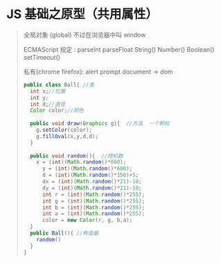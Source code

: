 # JS 基础之原型（共用属性）

> 全局对象  (global)  不过在浏览器中叫 window
>
> ECMAScript 规定 : parseInt  parseFloat  String()  Number()  Boolean()  setTimeout()
>
> 私有(chrome firefox): alert       prompt      document  -> dom
>
> ```java
> public class Ball{ //类
> 	int x;//位置
> 	int y;
> 	int d;//直径
> 	Color color;//颜色
>   
>   public void draw(Graphics g){  //方法  一个颗粒
>     g.setColor(color);
>     g.fillOval(x,y,d,d);
>   }
>   
>   public void random(){  //随机数
>     x = (int)(Math.random()*800);
> 		y = (int)(Math.random()*600);
> 		d = (int)(Math.random()*150)+5;
> 		dx = (int)(Math.random()*21)-10;
> 		dy = (int)(Math.random()*21)-10;
> 		int r = (int)(Math.random()*255);
> 		int g = (int)(Math.random()*255);
> 		int b = (int)(Math.random()*255);
> 		int a = (int)(Math.random()*255);
> 		color = new Color(r, g, b,a);
>   }
>   public Ball(){ //构造器
>     random()
>   }
> }
> ```

